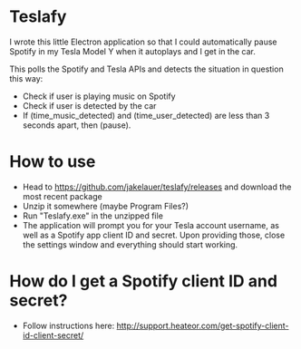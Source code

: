 # Teslafy

I wrote this little Electron application so that I could automatically pause Spotify in my Tesla Model Y when it autoplays and I get in the car.

This polls the Spotify and Tesla APIs and detects the situation in question this way:
- Check if user is playing music on Spotify
- Check if user is detected by the car
- If (time_music_detected) and (time_user_detected) are less than 3 seconds apart, then (pause).

# How to use
- Head to https://github.com/jakelauer/teslafy/releases and download the most recent package
- Unzip it somewhere (maybe Program Files?)
- Run "Teslafy.exe" in the unzipped file
- The application will prompt you for your Tesla account username, as well as a Spotify app client ID and secret. Upon providing those, close the settings window and everything should start working.

# How do I get a Spotify client ID and secret?
- Follow instructions here: http://support.heateor.com/get-spotify-client-id-client-secret/
